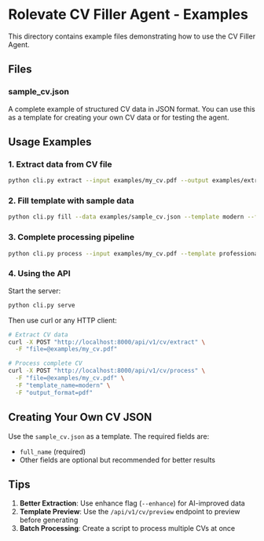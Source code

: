 # Rolevate CV Filler Agent - Examples

This directory contains example files demonstrating how to use the CV Filler Agent.

## Files

### sample_cv.json
A complete example of structured CV data in JSON format. You can use this as a template for creating your own CV data or for testing the agent.

## Usage Examples

### 1. Extract data from CV file
```bash
python cli.py extract --input examples/my_cv.pdf --output examples/extracted_data.json
```

### 2. Fill template with sample data
```bash
python cli.py fill --data examples/sample_cv.json --template modern --format pdf --output john_doe_cv.pdf
```

### 3. Complete processing pipeline
```bash
python cli.py process --input examples/my_cv.pdf --template professional --format docx
```

### 4. Using the API

Start the server:
```bash
python cli.py serve
```

Then use curl or any HTTP client:

```bash
# Extract CV data
curl -X POST "http://localhost:8000/api/v1/cv/extract" \
  -F "file=@examples/my_cv.pdf"

# Process complete CV
curl -X POST "http://localhost:8000/api/v1/cv/process" \
  -F "file=@examples/my_cv.pdf" \
  -F "template_name=modern" \
  -F "output_format=pdf"
```

## Creating Your Own CV JSON

Use the `sample_cv.json` as a template. The required fields are:
- `full_name` (required)
- Other fields are optional but recommended for better results

## Tips

1. **Better Extraction**: Use enhance flag (`--enhance`) for AI-improved data
2. **Template Preview**: Use the `/api/v1/cv/preview` endpoint to preview before generating
3. **Batch Processing**: Create a script to process multiple CVs at once
